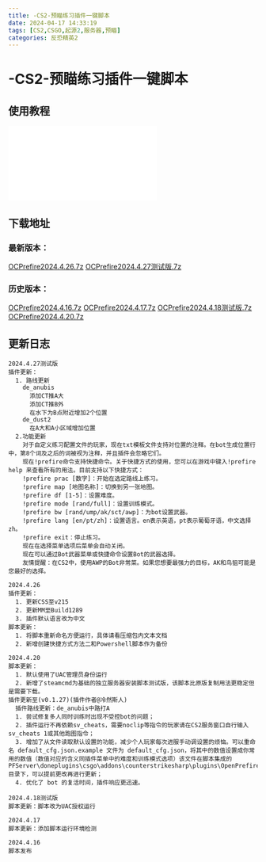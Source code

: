 ```yaml
---
title: -CS2-预瞄练习插件一键脚本
date: 2024-04-17 14:33:19
tags: [CS2,CSGO,起源2,服务器,预瞄]
categories: 反恐精英2
---
```

# -CS2-预瞄练习插件一键脚本

## 使用教程

<iframe src="//player.bilibili.com/player.html?aid=1253152296&bvid=BV1zJ4m1p7X2&cid=1508793003&p=1" scrolling="no" frameborder="no" framespacing="0" allowfullscreen="true"> </iframe>

## 下载地址

### 最新版本：
<a href="OCPrefire2024.4.26.7z">OCPrefire2024.4.26.7z</a>
<a href="OCPrefire2024.4.27测试版.7z">OCPrefire2024.4.27测试版.7z</a>

### 历史版本：
<a href="OCPrefire2024.4.16.7z">OCPrefire2024.4.16.7z</a>
<a href="OCPrefire2024.4.17.7z">OCPrefire2024.4.17.7z</a>
<a href="OCPrefire2024.4.18测试版.7z">OCPrefire2024.4.18测试版.7z</a>
<a href="OCPrefire2024.4.20.7z">OCPrefire2024.4.20.7z</a>

## 更新日志

```
2024.4.27测试版
插件更新：
  1. 路线更新
    de_anubis
      添加CT推A大
      添加CT推B外
      在水下为B点附近增加2个位置
    de_dust2
      在A大和A小区域增加位置
  2.功能更新
    对于自定义练习配置文件的玩家，现在txt模板文件支持对位置的注释。在bot生成位置行中，第8个词及之后的词被视为注释，并且插件会忽略它们。
    现在!prefire命令支持快捷命令。关于快捷方式的使用，您可以在游戏中键入!prefire help 来查看所有的用法。目前支持以下快捷方式：
    !prefire prac [数字]：开始在选定路线上练习。
    !prefire map [地图名称]：切换到另一张地图。
    !prefire df [1-5]：设置难度。
    !prefire mode [rand/full]：设置训练模式。
    !prefire bw [rand/ump/ak/sct/awp]：为bot设置武器。
    !prefire lang [en/pt/zh]：设置语言。en表示英语，pt表示葡萄牙语，中文选择zh。
    !prefire exit：停止练习。
    现在在选择菜单选项后菜单会自动关闭。
    现在可以通过Bot武器菜单或快捷命令设置Bot的武器选择。
    友情提醒：在CS2中，使用AWP的Bot非常菜。如果您想要最强力的目标，AK和鸟狙可能是您最好的选择。

2024.4.26
插件更新：
  1. 更新CSS至v215
  2. 更新MM至Build1289
  3. 插件默认语言改为中文
脚本更新：
  1. 将脚本重新命名方便运行，具体请看压缩包内文本文档
  2. 新增创建快捷方式方法二和Powershell脚本作为备份

2024.4.20
脚本更新：
  1. 默认使用了UAC管理员身份运行
  2. 新增了steamcmd为基础的独立服务器安装脚本测试版，该脚本比原版复制用法更稳定但是需要下载。
插件更新至(v0.1.27)(插件作者@冷然斯人)
  插件路线更新：de_anubis中路打A
  1. 尝试修复多人同时训练时出现不受控bot的问题；
  2. 插件运行不再依赖sv_cheats，需要noclip等指令的玩家请在CS2服务窗口自行输入sv_cheats 1或其他跑图指令；
  3. 增加了从文件读取默认设置的功能，减少个人玩家每次进服手动调设置的烦恼。可以重命名 default_cfg.json.example 文件为 default_cfg.json，将其中的数值设置成你常用的数值（数值对应的含义同插件菜单中的难度和训练模式选项）该文件在脚本集成的PFServer\doneplugins\csgo\addons\counterstrikesharp\plugins\OpenPrefirePrac目录下，可以提前更改再进行更新；
  4. 优化了 bot 的复活时间，插件响应更迅速。

2024.4.18测试版
脚本更新：脚本改为UAC授权运行

2024.4.17
脚本更新：添加脚本运行环境检测

2024.4.16
脚本发布
```